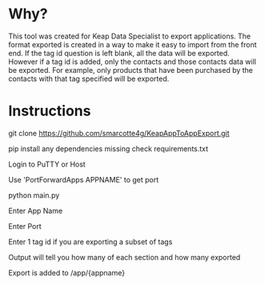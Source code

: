 # Why?

This tool was created for Keap Data Specialist to export applications. The format exported is created in a way to make it easy to import from the front end. If the tag id question is left blank, all the data will be exported. However if a tag id is added, only the contacts and those contacts data will be exported. For example, only products that have been purchased by the contacts with that tag specified will be exported.

# Instructions

git clone https://github.com/smarcotte4g/KeapAppToAppExport.git

pip install any dependencies missing check requirements.txt

Login to PuTTY or Host

Use 'PortForwardApps APPNAME' to get port

python main.py

Enter App Name

Enter Port

Enter 1 tag id if you are exporting a subset of tags

Output will tell you how many of each section and how many exported

Export is added to /app/{appname}

